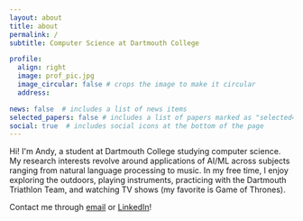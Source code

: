 ```yaml
---
layout: about
title: about
permalink: /
subtitle: Computer Science at Dartmouth College

profile:
  align: right
  image: prof_pic.jpg
  image_circular: false # crops the image to make it circular
  address: 

news: false  # includes a list of news items
selected_papers: false # includes a list of papers marked as "selected={true}"
social: true  # includes social icons at the bottom of the page
---
```


Hi! I'm Andy, a student at Dartmouth College studying computer science. My research interests revolve around applications of AI/ML across subjects ranging from natural language processing to music. In my free time, I enjoy exploring the outdoors, playing instruments, practicing with the Dartmouth Triathlon Team, and watching TV shows (my favorite is Game of Thrones).

Contact me through [email](andy.xu.26@dartmouth.edu) or [LinkedIn](https://www.linkedin.com/in/andyxu/)!
